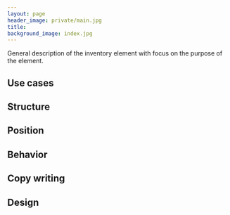 ```yaml
---
layout: page
header_image: private/main.jpg
title:
background_image: index.jpg
---
```

General description of the inventory element with focus on the purpose of the element.

## Use cases

## Structure

## Position

## Behavior

## Copy writing

## Design
